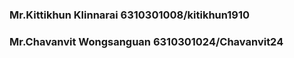 ### Mr.Kittikhun Klinnarai 6310301008/kitikhun1910

### Mr.Chavanvit Wongsanguan 6310301024/Chavanvit24